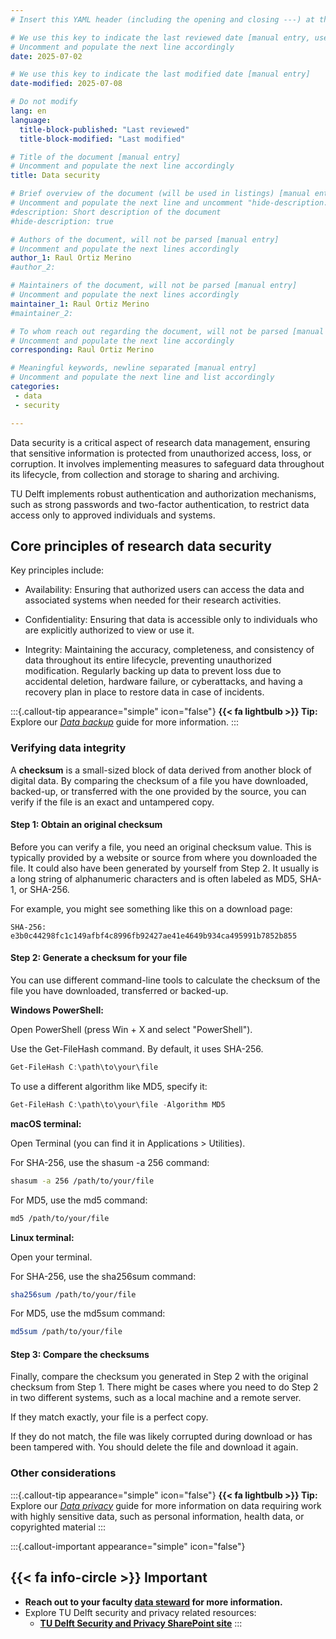 ```yaml
---
# Insert this YAML header (including the opening and closing ---) at the beginning of the document and fill it out accordingly

# We use this key to indicate the last reviewed date [manual entry, use YYYY-MM-DD]
# Uncomment and populate the next line accordingly
date: 2025-07-02

# We use this key to indicate the last modified date [manual entry]
date-modified: 2025-07-08

# Do not modify
lang: en
language: 
  title-block-published: "Last reviewed"
  title-block-modified: "Last modified"

# Title of the document [manual entry]
# Uncomment and populate the next line accordingly
title: Data security

# Brief overview of the document (will be used in listings) [manual entry]
# Uncomment and populate the next line and uncomment "hide-description: true".
#description: Short description of the document
#hide-description: true

# Authors of the document, will not be parsed [manual entry]
# Uncomment and populate the next lines accordingly
author_1: Raul Ortiz Merino
#author_2:

# Maintainers of the document, will not be parsed [manual entry]
# Uncomment and populate the next lines accordingly
maintainer_1: Raul Ortiz Merino
#maintainer_2:

# To whom reach out regarding the document, will not be parsed [manual entry]
# Uncomment and populate the next line accordingly
corresponding: Raul Ortiz Merino

# Meaningful keywords, newline separated [manual entry]
# Uncomment and populate the next line and list accordingly
categories: 
 - data
 - security

---
```


Data security is a critical aspect of research data management, ensuring that sensitive information is protected from unauthorized access, loss, or corruption. It involves implementing measures to safeguard data throughout its lifecycle, from collection and storage to sharing and archiving.

TU Delft implements robust authentication and authorization mechanisms, such as strong passwords and two-factor authentication, to restrict data access only to approved individuals and systems.   

## Core principles of research data security

Key principles include:

- Availability: Ensuring that authorized users can access the data and associated systems when needed for their research activities.

- Confidentiality: Ensuring that data is accessible only to individuals who are explicitly authorized to view or use it.   

- Integrity: Maintaining the accuracy, completeness, and consistency of data throughout its entire lifecycle, preventing unauthorized modification. Regularly backing up data to prevent loss due to accidental deletion, hardware failure, or cyberattacks, and having a recovery plan in place to restore data in case of incidents.

:::{.callout-tip appearance="simple" icon="false"}
**{{< fa lightbulb >}} Tip:** Explore our [*Data backup*](../data_storage/backup.md) guide for more information.
:::

### Verifying data integrity

A **checksum** is a small-sized block of data derived from another block of digital data. By comparing the checksum of a file you have downloaded, backed-up, or transferred with the one provided by the source, you can verify if the file is an exact and untampered copy.

#### **Step 1: Obtain an original checksum**

Before you can verify a file, you need an original checksum value. This is typically provided by a website or source from where you downloaded the file. It could also have been generated by yourself  from Step 2. It usually is a long string of alphanumeric characters and is often labeled as MD5, SHA-1, or SHA-256.

For example, you might see something like this on a download page:

`SHA-256: e3b0c44298fc1c149afbf4c8996fb92427ae41e4649b934ca495991b7852b855`

#### **Step 2: Generate a checksum for your file**

You can use different command-line tools to calculate the checksum of the file you have downloaded, transferred or backed-up.

**Windows PowerShell:**

Open PowerShell (press Win + X and select "PowerShell").

Use the Get-FileHash command. By default, it uses SHA-256.

```powershell
Get-FileHash C:\path\to\your\file
```

To use a different algorithm like MD5, specify it:

```powershell
Get-FileHash C:\path\to\your\file -Algorithm MD5
```

**macOS terminal:**

Open Terminal (you can find it in Applications > Utilities).

For SHA-256, use the shasum -a 256 command:

```Bash
shasum -a 256 /path/to/your/file
```

For MD5, use the md5 command:

```Bash
md5 /path/to/your/file
```

**Linux terminal:**

Open your terminal.

For SHA-256, use the sha256sum command:

```Bash
sha256sum /path/to/your/file
```

For MD5, use the md5sum command:

```Bash
md5sum /path/to/your/file
```

#### **Step 3: Compare the checksums**

Finally, compare the checksum you generated in Step 2 with the original checksum from Step 1. There might be cases where you need to do Step 2 in two different systems, such as a local machine and a remote server.

If they match exactly, your file is a perfect copy.

If they do not match, the file was likely corrupted during download or has been tampered with. You should delete the file and download it again.

### Other considerations

:::{.callout-tip appearance="simple" icon="false"}
**{{< fa lightbulb >}} Tip:** Explore our [*Data privacy*](../planning/privacy.md) guide for more information on data requiring work with highly sensitive data, such as personal information, health data, or copyrighted material
:::

:::{.callout-important appearance="simple" icon="false"}
## {{< fa info-circle >}} Important<br>

- **Reach out to your faculty [data steward](https://www.tudelft.nl/library/research-data-management/r/support/data-stewardship/contact) for more information.**
- Explore TU Delft security and privacy related resources:
  - [**TU Delft Security and Privacy SharePoint site**](https://tud365.sharepoint.com/sites/SecurityPrivacyTUD/SitePages/en/Privacy.aspx)
:::
